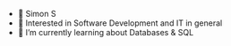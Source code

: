 - 👋 Simon S
- 👀 Interested in Software Development and IT in general
- 🌱 I’m currently learning about Databases & SQL

<!---
simon-s-99/simon-s-99 is a ✨ special ✨ repository because its `README.md` (this file) appears on your GitHub profile.
You can click the Preview link to take a look at your changes.
--->
